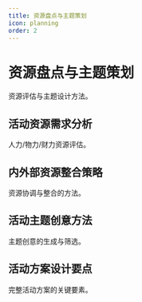 ```yaml
---
title: 资源盘点与主题策划
icon: planning
order: 2
---
```


# 资源盘点与主题策划

资源评估与主题设计方法。

## 活动资源需求分析

人力/物力/财力资源评估。

## 内外部资源整合策略

资源协调与整合的方法。

## 活动主题创意方法

主题创意的生成与筛选。

## 活动方案设计要点

完整活动方案的关键要素。

